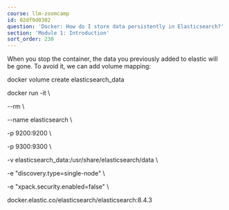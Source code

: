```yaml
---
course: llm-zoomcamp
id: 02df9d0302
question: 'Docker: How do I store data persistently in Elasticsearch?'
section: 'Module 1: Introduction'
sort_order: 230
---
```


When you stop the container, the data you previously added to elastic will be gone. To avoid it, we can add volume mapping:

docker volume create elasticsearch_data

docker run -it \

--rm \

--name elasticsearch \

-p 9200:9200 \

-p 9300:9300 \

-v elasticsearch_data:/usr/share/elasticsearch/data \

-e "discovery.type=single-node" \

-e "xpack.security.enabled=false" \

docker.elastic.co/elasticsearch/elasticsearch:8.4.3

